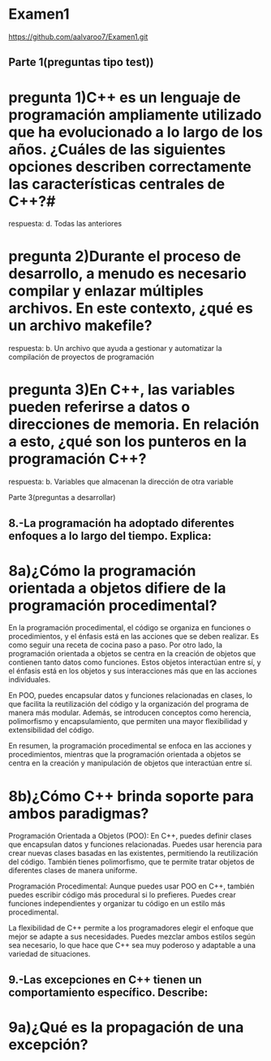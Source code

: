# Examen1
https://github.com/aalvaroo7/Examen1.git

## Parte 1(preguntas tipo test))

# pregunta 1)C++ es un lenguaje de programación ampliamente utilizado que ha evolucionado a lo largo de los años. ¿Cuáles de las siguientes opciones describen correctamente las características centrales de C++?#

respuesta: d. Todas las anteriores

# pregunta 2)Durante el proceso de desarrollo, a menudo es necesario compilar y enlazar múltiples archivos. En este contexto, ¿qué es un archivo makefile?

respuesta: b. Un archivo que ayuda a gestionar y automatizar la compilación de proyectos de programación

# pregunta 3)En C++, las variables pueden referirse a datos o direcciones de memoria. En relación a esto, ¿qué son los punteros en la programación C++?

respuesta: b. Variables que almacenan la dirección de otra variable

Parte 3(preguntas a desarrollar)

## 8.-La programación ha adoptado diferentes enfoques a lo largo del tiempo. Explica:

# 8a)¿Cómo la programación orientada a objetos difiere de la programación procedimental?

En la programación procedimental, el código se organiza en funciones o procedimientos, y el énfasis está en las acciones que se deben realizar. Es como seguir una receta de cocina paso a paso. Por otro lado, la programación orientada a objetos se centra en la creación de objetos que contienen tanto datos como funciones. Estos objetos interactúan entre sí, y el énfasis está en los objetos y sus interacciones más que en las acciones individuales.

En POO, puedes encapsular datos y funciones relacionadas en clases, lo que facilita la reutilización del código y la organización del programa de manera más modular. Además, se introducen conceptos como herencia, polimorfismo y encapsulamiento, que permiten una mayor flexibilidad y extensibilidad del código.

En resumen, la programación procedimental se enfoca en las acciones y procedimientos, mientras que la programación orientada a objetos se centra en la creación y manipulación de objetos que interactúan entre sí.

# 8b)¿Cómo C++ brinda soporte para ambos paradigmas?

Programación Orientada a Objetos (POO): En C++, puedes definir clases que encapsulan datos y funciones relacionadas. Puedes usar herencia para crear nuevas clases basadas en las existentes, permitiendo la reutilización del código. También tienes polimorfismo, que te permite tratar objetos de diferentes clases de manera uniforme.

Programación Procedimental: Aunque puedes usar POO en C++, también puedes escribir código más procedural si lo prefieres. Puedes crear funciones independientes y organizar tu código en un estilo más procedimental.

La flexibilidad de C++ permite a los programadores elegir el enfoque que mejor se adapte a sus necesidades. Puedes mezclar ambos estilos según sea necesario, lo que hace que C++ sea muy poderoso y adaptable a una variedad de situaciones.

## 9.-Las excepciones en C++ tienen un comportamiento específico. Describe:

# 9a)¿Qué es la propagación de una excepción?




